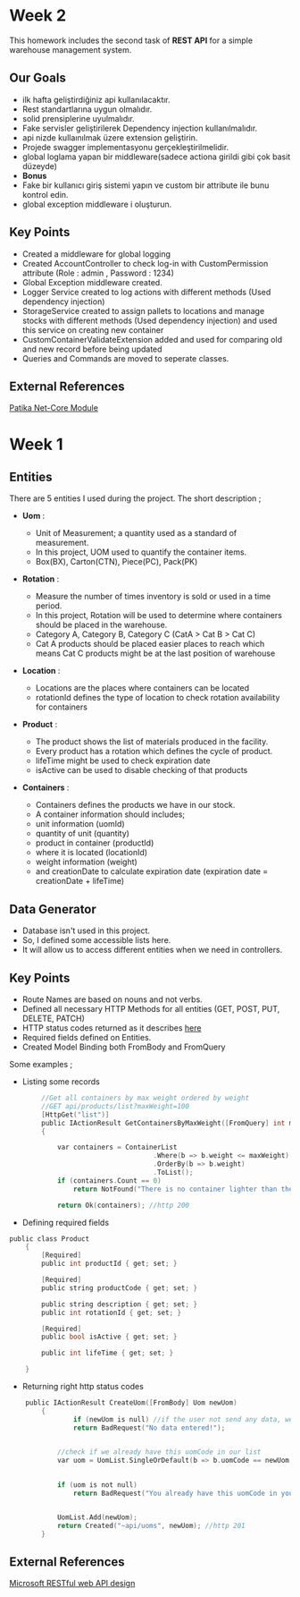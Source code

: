 # Week 2

This homework includes the second task of **REST API** for a simple warehouse management system. 

## Our Goals
- ilk hafta geliştirdiğiniz api kullanılacaktır.
- Rest standartlarına uygun olmalıdır.
- solid prensiplerine uyulmalıdır.
- Fake servisler geliştirilerek Dependency injection kullanılmalıdır.
- api nizde kullaınılmak üzere extension geliştirin.
- Projede swagger implementasyonu gerçekleştirilmelidir.
- global loglama yapan bir middleware(sadece actiona girildi gibi çok basit düzeyde)
- **Bonus**
- Fake bir kullanıcı giriş sistemi yapın ve custom bir attribute ile bunu kontrol edin.
- global exception middleware i oluşturun.

## Key Points

- Created a middleware for global logging
- Created AccountController to check log-in with CustomPermission attribute (Role : admin , Password : 1234)
- Global Exception middleware created.
- Logger Service created to log actions with different methods (Used dependency injection)
- StorageService created to assign pallets to locations and manage stocks with different methods (Used dependency injection)
and used this service on creating new container
- CustomContainerValidateExtension added and used for comparing old and new record before being updated
- Queries and Commands are moved to seperate classes.

## External References 
[Patika Net-Core Module](https://app.patika.dev/moduller/net-core)

# Week 1

## Entities

There are 5 entities I used during the project. 
The short description ;
- **Uom** :
     * Unit of Measurement; a quantity used as a standard of measurement. 
     * In this project, UOM used to quantify the container items.
     * Box(BX), Carton(CTN), Piece(PC), Pack(PK)

- **Rotation** :
     * Measure the number of times inventory is sold or used in a time period.  
     * In this project, Rotation will be used to determine where containers should be placed in the warehouse.
     * Category A, Category B, Category C (CatA > Cat B > Cat C)
     * Cat A products should be placed easier places to reach which means Cat C products might be at the last position of warehouse

- **Location** :
     * Locations are the places where containers can be located
     * rotationId defines the type of location to check rotation availability for containers

- **Product** :
     *  The product shows the list of materials produced in the facility.
     * Every product has a rotation which defines the cycle of product.
	 * lifeTime might be used to check expiration date 
	 * isActive can be used to disable checking of that products

- **Containers** :
     * Containers defines the products we have in our stock. 
     * A container information should includes; 
     * unit information (uomId)
     * quantity of unit (quantity)
     * product in container (productId)
     * where it is located (locationId)
     * weight information (weight)
     * and creationDate to calculate expiration date (expiration date = creationDate + lifeTime)

## Data Generator
   - Database isn't used in this project.
   - So, I defined some accessible lists here. 
   - It will allow us to access different entities when we need in controllers. 

## Key Points

- Route Names are based on nouns and not verbs.
- Defined all necessary HTTP Methods for all entities (GET, POST, PUT, DELETE, PATCH)
- HTTP status codes returned as it describes [here](https://docs.microsoft.com/en-us/azure/architecture/best-practices/api-design#get-methods)
- Required fields defined on Entities.
- Created Model Binding both FromBody and FromQuery

Some examples ;

- Listing some records
```c
        //Get all containers by max weight ordered by weight
        //GET api/products/list?maxWeight=100
        [HttpGet("list")]
        public IActionResult GetContainersByMaxWeight([FromQuery] int maxWeight)
        {

            var containers = ContainerList
                                    .Where(b => b.weight <= maxWeight)
                                    .OrderBy(b => b.weight)
                                    .ToList();
            if (containers.Count == 0)
                return NotFound("There is no container lighter than the value entered!");

            return Ok(containers); //http 200
```

- Defining required fields
```c
public class Product
	{
		[Required]
		public int productId { get; set; }

		[Required]
		public string productCode { get; set; }

		public string description { get; set; }
		public int rotationId { get; set; }

		[Required]
		public bool isActive { get; set; }

		public int lifeTime { get; set; }

	}
```
- Returning right http status codes
```c
	public IActionResult CreateUom([FromBody] Uom newUom)
		{
				if (newUom is null) //if the user not send any data, we will return bad request
				return BadRequest("No data entered!");

			
			//check if we already have this uomCode in our list
			var uom = UomList.SingleOrDefault(b => b.uomCode == newUom.uomCode);

		
			if (uom is not null)
				return BadRequest("You already have this uomCode in your list!");


			UomList.Add(newUom);
			return Created("~api/uoms", newUom); //http 201 
		}
```



## External References 
[Microsoft RESTful web API design](https://docs.microsoft.com/en-us/azure/architecture/best-practices/api-design)

